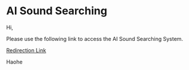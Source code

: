 # AI Sound Searching

Hi,

Please use the following link to access the AI Sound Searching System.

[Redirection Link](http://8.tcp.eu.ngrok.io:20184)

Haohe

